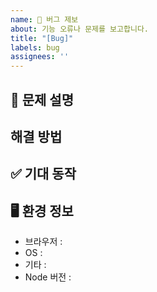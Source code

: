 ```yaml
---
name: 🐞 버그 제보
about: 기능 오류나 문제를 보고합니다.
title: "[Bug]"
labels: bug
assignees: ''
---
```



## 🐞 문제 설명 
<!-- 무엇이 문제인가? -->

## 해결 방법
<!-- 문제를 해결하기 위해 어떤 노력을 했는가 -->

## ✅ 기대 동작
<!-- 어떤 결과를 기대하는지 설명해주세요 -->

## 🖥️ 환경 정보
- 브라우저 : 
- OS : 
- 기타 : 
- Node 버전 : 
